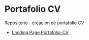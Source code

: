 # Portafolio CV

Repositorio - creacion de portafolio CV

- [Landing Page Portafolio-CV](https://michaelaguirrecapillo.github.io/Proyecto-Portafolio/Portafolio_CV/)